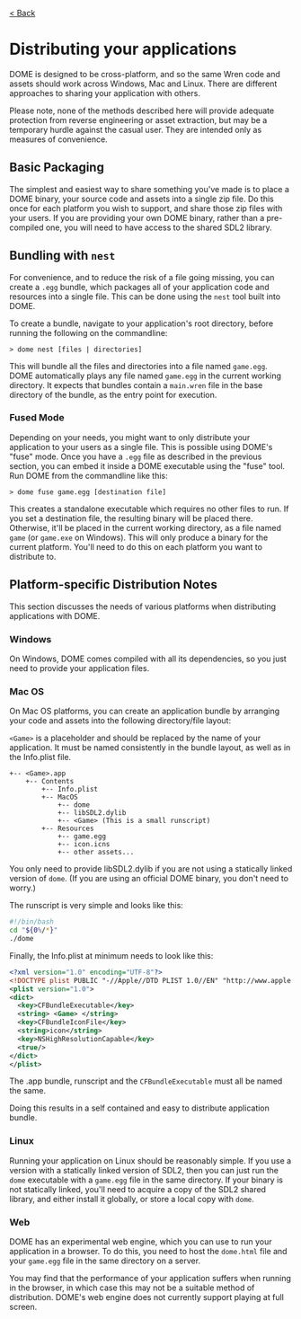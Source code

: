 [< Back](..)

Distributing your applications
===================

DOME is designed to be cross-platform, and so the same Wren code and assets should work across Windows, Mac and Linux. There are different approaches to sharing your application with others.

Please note, none of the methods described here will provide adequate protection from reverse engineering or asset extraction, but may be a temporary hurdle against the casual user. They are intended only as measures of convenience.

## Basic Packaging
The simplest and easiest way to share something you've made is to place a DOME binary, your source code and assets into a single zip file. Do this once for each platform you wish to support, and share those zip files with your users. If you are providing your own DOME binary, rather than a pre-compiled one, you will need to have access to the shared SDL2 library.

## Bundling with `nest`

For convenience, and to reduce the risk of a file going missing, you can create a `.egg` bundle, which packages all of your application code and resources into a single file. This can be done using the `nest` tool built into DOME. 

To create a bundle, navigate to your application's root directory, before running the following on the commandline:

```
> dome nest [files | directories]
```

This will bundle all the files and directories into a file named `game.egg`. DOME automatically plays any file named `game.egg` in the current working directory. It expects that bundles contain a `main.wren` file in the base directory of the bundle, as the entry point for execution.

### Fused Mode

Depending on your needs, you might want to only distribute your application to your users as a single file. This is possible using DOME's "fuse" mode. Once you have a `.egg` file as described in the previous section, you can embed it inside a DOME executable using the "fuse" tool. Run DOME from the commandline like this:

```
> dome fuse game.egg [destination file]
```

This creates a standalone executable which requires no other files to run. If you set a destination file, the resulting binary will be placed there. Otherwise, it'll be placed in the current working directory, as a file named `game` (or `game.exe` on Windows). This will only produce a binary for the current platform. You'll need to do this on each platform you want to distribute to.

## Platform-specific Distribution Notes

This section discusses the needs of various platforms when distributing applications with DOME.

### Windows

On Windows, DOME comes compiled with all its dependencies, so you just need to provide your application files.

### Mac OS

On Mac OS platforms, you can create an application bundle by arranging your code and assets into the following directory/file layout:

`<Game>` is a placeholder and should be replaced by the name of your application. It must be named consistently in the bundle layout, as well as in the Info.plist file.

```
+-- <Game>.app
    +-- Contents
        +-- Info.plist
        +-- MacOS
            +-- dome
            +-- libSDL2.dylib
            +-- <Game> (This is a small runscript)
        +-- Resources
            +-- game.egg
            +-- icon.icns
            +-- other assets...
```

You only need to provide libSDL2.dylib if you are not using a statically linked version of `dome`. (If you are using an official DOME binary, you don't need to worry.)

The runscript is very simple and looks like this:
```bash
#!/bin/bash
cd "${0%/*}"
./dome
```

Finally, the Info.plist at minimum needs to look like this:
```xml
<?xml version="1.0" encoding="UTF-8"?>
<!DOCTYPE plist PUBLIC "-//Apple//DTD PLIST 1.0//EN" "http://www.apple.com/DTDs/PropertyList-1.0.dtd">
<plist version="1.0">
<dict>
  <key>CFBundleExecutable</key>
  <string> <Game> </string>
  <key>CFBundleIconFile</key>
  <string>icon</string>
  <key>NSHighResolutionCapable</key>
  <true/>
</dict>
</plist>
```

The .app bundle, runscript and the `CFBundleExecutable` must all be named the same.

Doing this results in a self contained and easy to distribute application bundle.

### Linux

Running your application on Linux should be reasonably simple. If you use a version with a statically linked version of SDL2, then you can just run the `dome` executable with a `game.egg` file in the same directory.
If your binary is not statically linked, you'll need to acquire a copy of the SDL2 shared library, and either install it globally, or store a local copy with `dome`.

### Web

DOME has an experimental web engine, which you can use to run your application in a browser. 
To do this, you need to host the `dome.html` file and your `game.egg` file in the same directory on a server.

You may find that the performance of your application suffers when running in the browser, in which case this may not be a suitable method of distribution.
DOME's web engine does not currently support playing at full screen.

